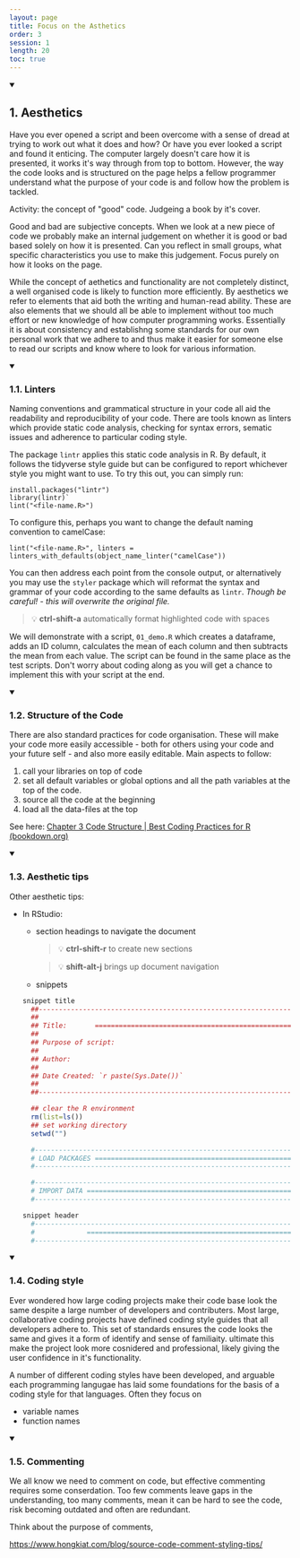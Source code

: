 ```yaml
---
layout: page
title: Focus on the Asthetics
order: 3
session: 1
length: 20
toc: true
---
```



<details open>
    <summary><h2>1. Aesthetics</h2></summary>

Have you ever opened a script and been overcome with a sense of dread at trying to work out what it does and how? Or have you ever looked a script and found it enticing. The computer largely doesn't care how it is presented, it works it's way through from top to bottom. However, the way the code looks and is structured on the page helps a fellow programmer understand what the purpose of your code is and follow how the problem is tackled. 

Activity: the concept of "good" code. Judgeing a book by it's cover. 

Good and bad are subjective concepts. When we look at a new piece of code we probably make an internal judgement on whether it is good or bad based solely on how it is presented. Can you reflect in small groups, what specific characteristics you use to make this judgement. Focus purely on how it looks on the page.


While the concept of aethetics and functionality are not completely distinct, a well organised code is likely to function more efficiently. By aesthetics we refer to elements that aid both the writing and human-read ability. These are also elements that we should all be able to implement without too much effort or new knowledge of how computer programming works. Essentially it is about consistency and establishng some standards for our own personal work that we adhere to and thus make it easier for someone else to read our scripts and know where to look for various information.  


<details open>
    <summary><h3>1.1. Linters</h3></summary>

Naming conventions and grammatical structure in your code all aid the readability and reproducibility of your code. There are tools known as linters which provide static code analysis, checking for syntax errors, sematic issues and adherence to particular coding style. 

The package `lintr` applies this static code analysis in R. By default, it follows the tidyverse style guide but can be configured to report whichever style you might want to use. To try this out, you can simply run: 

~~~
install.packages("lintr")
library(lintr)`
lint("<file-name.R>")
~~~

To configure this, perhaps you want to change the default naming convention to camelCase:

`lint("<file-name.R>", linters = linters_with_defaults(object_name_linter("camelCase"))`

You can then address each point from the console output, or alternatively you may use the `styler` package which will reformat the syntax and grammar of your code according to the same defaults as `lintr`. *Though be careful! - this will overwrite the original file.* 

> 💡 **ctrl-shift-a**        automatically format highlighted code with spaces

We will demonstrate with a script, `01_demo.R` which creates a dataframe, adds an ID column, calculates the mean of each column and then subtracts the mean from each value. The script can be found in the same place as the test scripts. Don't worry about coding along as you will get a chance to implement this with your script at the end.

</details>         
<details open>
<summary><h3>1.2. Structure of the Code</h3></summary>

There are also standard practices for code organisation. These will make your code more easily accessible - both for others using your code and your future self - and also more easily editable. Main aspects to follow:

1. call your libraries on top of code
2. set all default variables or global options and all the path variables at the top of the code.
3. source all the code at the beginning
4. load all the data-files at the top

See here: [Chapter 3 Code Structure | Best Coding Practices for R (bookdown.org)](https://bookdown.org/content/d1e53ac9-28ce-472f-bc2c-f499f18264a3/code.html)

</details>         
<details open>
<summary><h3>1.3. Aesthetic tips</h3></summary>
Other aesthetic tips:

- In RStudio:
    - section headings to navigate the document
        
        > 💡 **ctrl-shift-r**       to create new sections
        
        > 💡 **shift-alt-j**         brings up document navigation
        
        
    - snippets
    ```r
    snippet title
      ##---------------------------------------------------------------------#
      ##
      ## Title:       ========================================================
      ##
      ## Purpose of script:
      ##
      ## Author: 
      ##
      ## Date Created: `r paste(Sys.Date())`
      ##
      ##---------------------------------------------------------------------#

      ## clear the R environment
      rm(list=ls()) 
      ## set working directory
      setwd("")

      #----------------------------------------------------------------------#
      # LOAD PACKAGES ========================================================
      #----------------------------------------------------------------------#

      #----------------------------------------------------------------------#
      # IMPORT DATA ==========================================================
      #----------------------------------------------------------------------#

    snippet header
      #----------------------------------------------------------------------#
      #             ==========================================================
      #----------------------------------------------------------------------#
    ```

</details>
<details open>
<summary><h3>1.4. Coding style</h3></summary>

Ever wondered how large coding projects make their code base look the same despite a large number of developers and contributers. Most large, collaborative coding projects have defined coding style guides that all developers adhere to. This set of standards ensures the code looks the same and gives it a form of identify and sense of familiaity. ultimate this make the project look more cosnidered and professional, likely giving the user confidence in it's functionality. 

A number of different coding styles have been developed, and arguable each programming langugae has laid some foundations for the basis of a coding style for that languages. Often they focus on 

- variable names
- function names

</details>

<details open>
<summary><h3>1.5. Commenting</h3></summary>

We all know we need to comment on code, but effective commenting requires some conserdation. Too few comments leave gaps in the understanding, too many comments, mean it can be hard to see the code, risk becoming outdated and often are redundant.

Think about the purpose of comments, 

https://www.hongkiat.com/blog/source-code-comment-styling-tips/



</details>
</details>
